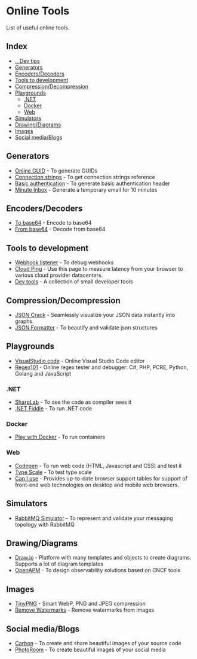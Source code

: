 # Online Tools
List of useful online tools.


## Index
- [.. Dev tips](/README.md)
- [Generators](#generators)
- [Encoders/Decoders](#encoders-decoders)
- [Tools to development](#tools-to-development)
- [Compression/Decompression](#compression-decompression)
- [Playgrounds](#playgrounds)
  - [.NET](#playgrounds-dotnet)
  - [Docker](#playgrounds-docker)
  - [Web](#playgrounds-web)
- [Simulators](#simulators)
- [Drawing/Diagrams](#drawing-diagrams)
- [Images](#images)
- [Social media/Blogs](#socialmedia-blogs)



## Generators <a name="generators"></a>
- [Online GUID](https://www.guidgenerator.com/) - To generate GUIDs
- [Connection strings](https://www.connectionstrings.com/) - To get connection strings reference
- [Basic authentication](https://www.blitter.se/utils/basic-authentication-header-generator/) - To generate basic authentication header
- [Minute Inbox](https://www.minuteinbox.com/) - Generate a temporary email for 10 minutes


## Encoders/Decoders <a name="encoders-decoders"></a>
- [To base64](https://www.base64encode.org/) - Encode to base64
- [From base64](https://www.base64decode.org/) - Decode from base64


## Tools to development <a name="tools-to-development"></a>
- [Webhook listener](https://webhook.site/) - To debug webhooks
- [Cloud Ping](https://cloudping.info/) - Use this page to measure latency from your browser to various cloud provider datacenters.
- [Dev tools](https://smalldev.tools/) - A collection of small developer tools


## Compression/Decompression <a name="compression-decompression"></a>
- [JSON Crack](https://jsoncrack.com/) - Seamlessly visualize your JSON data instantly into graphs.
- [JSON Formatter](https://jsonformatter.curiousconcept.com/) - To beautify and validate json structures


## Playgrounds <a name="playgrounds"></a>
- [VisualStudio code](https://vscode.dev) - Online Visual Studio Code editor
- [Regex101](https://regex101.com/) - Online regex tester and debugger: C#, PHP, PCRE, Python, Golang and JavaScript

### .NET <a name="playgrounds-dotnet"></a>
- [SharpLab](https://sharplab.io/) - To see the code as compiler sees it
- [.NET Fiddle](https://dotnetfiddle.net/) - To run .NET code

### Docker <a name="playgrounds-docker"></a>
- [Play with Docker](https://labs.play-with-docker.com/) - To run containers

### Web <a name="playgrounds-web"></a>
- [Codepen](https://codepen.io/) - To run web code (HTML, Javascript and CSS) and test it
- [Type Scale](https://type-scale.com/) - To test type scale
- [Can I use](https://caniuse.com/) - Provides up-to-date browser support tables for support of front-end web technologies on desktop and mobile web browsers.


## Simulators <a name="simulators"></a>
- [RabbitMQ Simulator](http://tryrabbitmq.com/) - To represent and validate your messaging topology with RabbitMQ


## Drawing/Diagrams <a name="drawing-diagrams"></a>
- [Draw.io](https://app.diagrams.net/) - Platform with many templates and objects to create diagrams. Supports a lot of diagram templates
- [OpenAPM](https://openapm.io/) - To design observability solutions based on CNCF tools


## Images <a name="images"></a>
- [TinyPNG](https://tinypng.com/) - Smart WebP, PNG and JPEG compression
- [Remove Watermarks](https://www.watermarkremover.io/) - Remove watermarks from images


## Social media/Blogs <a name="socialmedia-blogs"></a>
- [Carbon](https://carbon.now.sh/) - To create and share beautiful images of your source code
- [PhotoRoom](https://app.photoroom.com/) - To create beautiful images of your social media